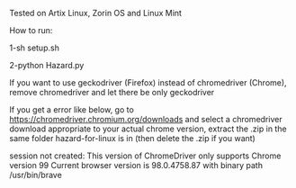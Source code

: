 Tested on Artix Linux, Zorin OS and Linux Mint

How to run:

1-sh setup.sh

2-python Hazard.py 

If you want to use geckodriver (Firefox) instead of chromedriver (Chrome), remove chromedriver and let there be only geckodriver

If you get a error like below, go to https://chromedriver.chromium.org/downloads and select a chromedriver download appropriate to your actual chrome version, extract the .zip in the same folder hazard-for-linux is in (then delete the .zip if you want)

session not created: This version of ChromeDriver only supports Chrome version 99
Current browser version is 98.0.4758.87 with binary path /usr/bin/brave
